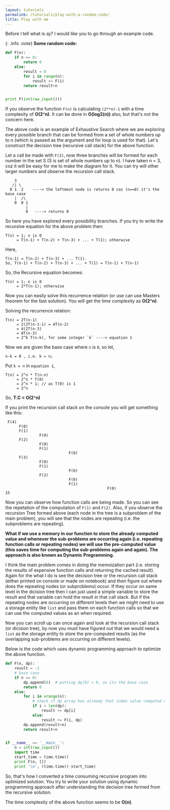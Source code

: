 ```yaml
---
layout: tutorials
permalink: /tutorials/play-with-a-random-code/
title: Play with me
---
```


Before I tell what is `dp`? I would like you to go through an example code.

{: .info .note}
**Some random code:**

```py
def F(n):
    if n == 0:
        return 0
    else:
        result = 0
        for i in range(n):
            result += F(i)
        return result+n


print F(int(raw_input()))
```
If you observe the function `F(n)` is calculating `(2**n)-1` with a time complexity of **O(2^n)**. It can be done in **O(log2(n))** also, but that's not the concern here.

The above code is an example of Exhaustive Search where we are exploring every possible branch that can be formed from a set of whole numbers up to n (which is passed as the argument and for loop is used for that). Let's construct the decision tree (recursive call stack) for the above function.

Let a call be made with `F(3)`, now three branches will be formed for each number in the set S (S is set of whole numbers up to n). I have taken n = 3, coz it will be easy for me to make the diagram for it. You can try will other larger numbers and observe the recursion call stack.

```
    3
   /| \
  0 1  2    ----> the leftmost node is returns 0 coz (n==0) it's the base case 
    |  /\
    0  0 1
         |
         0   ----> returns 0
```

So here you have explored every possibility branches. If you try to write the recursive equation for the above problem then:

```
T(n) = 1; n is 0
     = T(n-1) + T(n-2) + T(n-3) + ... + T(1); otherwise
```

Here,

```
T(n-1) = T(n-2) + T(n-3) + ... T(1).
So, T(n-1) + T(n-2) + T(n-3) + ... + T(1) = T(n-1) + T(n-1)
```

So, the Recursive equation becomes:

```
T(n) = 1; n is 0
     = 2*T(n-1); otherwise
```

Now you can easily solve this recurrence relation (or use can use Masters theorem for the fast solution). You will get the time complexity as **O(2^n)**.

Solving the recurrence relation:

```
T(n) = 2T(n-1)
     = 2(2T(n-1-1) = 4T(n-2)
     = 4(2T(n-3)
     = 8T(n-3)
     = 2^k T(n-k), for some integer `k` ----> equation 1
```

Now we are given the base case where `n` is `0`, so let,

```
n-k = 0 , i.e. k = n;
```

Put `k = n` in `equation 1`,

```
T(n) = 2^n * T(n-n)
     = 2^n * T(0)
     = 2^n * 1; // as T(0) is 1
     = 2^n
```

So, **T.C = O(2^n)**

If you print the recursion call stack on the console you will get something like this:

```
 F(4)
      F(0)
      F(1)
               F(0)
      F(2)
               F(0)
               F(1)
                            F(0)
      F(3)
               F(0)
               F(1)
                            F(0)
               F(2)
                            F(0)
                            F(1)
                                             F(0)
15
```

Now you can observe how function calls are being made. So you can see the repetation of the computation of `F(1)` and `F(2)`. Also, if you observe the recursion Tree formed above (each node in the tree is a subproblem of the main problem), you will see that the nodes are repeating (i.e. the subproblems are repeating).

**What if we use a memory in our function to store the already computed value and whenever the sub-problems are occurring again (i.e. repeating function calls or repeating nodes) we will use the pre-computed value (this saves time for computing the sub-problems again and again). The approach is also known as Dynamic Programming.**


I think the main problem comes in doing the memoization part (i.e. storing the results of expensive function calls and returning the cached result). Again for the what I do is see the decision tree or the recursion call stack (either printed on console or made on notebook) and then figure out where does the repeating nodes (or subproblems) occur. If they occur on same level in the dicision tree then I can just used a simple variable to store the result and that variable can hold the result in that call stack. But if the repeating nodes are occurring on different levels then we might need to use a storage entity like `list` and pass them on each function calls so that we can use the computed values as an when required.

Now you can scroll up can once again and look at the recursion call stack (or dicision tree), by now you must have figured out that we would need a `list` as the storage entity to store the pre-computed results (as the overlapping sub-problems are occurring on different levels).

Below is the code which uses dynamic programming approach to optimize the above function.

```py
def F(n, dp):
    result = -1
    # base case
    if n == 0:
        dp.append(0)  # putting dp[0] = 0, as its the base case
        return 0
    else:
        for i in xrange(n):
            # check if dp array has already that index value computed or not
            if i < len(dp):
                result += dp[i]
            else:
                result += F(i, dp)
        dp.append(result+n)
        return result+n


if __name__ == '__main__':
    n = int(raw_input())
    import time
    start_time = time.time()
    print F(n, [])
    print '\n', (time.time()-start_time)
```

So, that's how I converted a time consuming recursive program into optimized solution. You try to write your solution using dynamic programming approach after understanding the decision tree formed from the recursive solution.

The time complexity of the above function seems to be **O(n)**.
